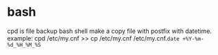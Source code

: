 # bash
cpd is file backup bash shell make a copy file with postfix with datetime.
example: cpd /etc/my.cnf
           >> cp /etc/my.cnf  /etc/my.cnf.`date +%Y-%m-%d_%H_%M_%S`
